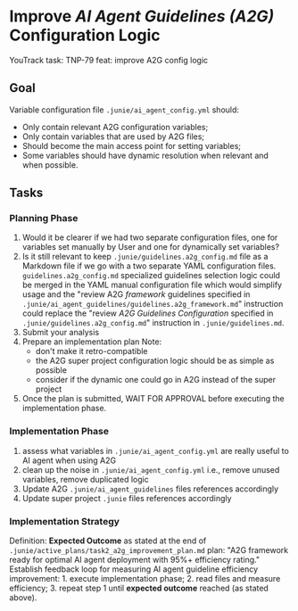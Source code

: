 # Improve _AI Agent Guidelines (A2G)_ Configuration Logic

YouTrack task: TNP-79 feat: improve A2G config logic

## Goal

Variable configuration file `.junie/ai_agent_config.yml` should:
- Only contain relevant A2G configuration variables;
- Only contain variables that are used by A2G files;
- Should become the main access point for setting variables;
- Some variables should have dynamic resolution when relevant and when possible. 

## Tasks

### Planning Phase
1. Would it be clearer if we had two separate configuration files, one for variables set manually by User and one for dynamically set variables? 
2. Is it still relevant to keep `.junie/guidelines.a2g_config.md` file as a Markdown file if we go with a two separate YAML configuration files. `guidelines.a2g_config.md` specialized guidelines selection logic could be merged in the YAML manual configuration file which would simplify usage and the "review A2G _framework_ guidelines specified in `.junie/ai_agent_guidelines/guidelines.a2g_framework.md`" instruction could replace the "review _A2G Guidelines Configuration_ specified in `.junie/guidelines.a2g_config.md`" instruction in `.junie/guidelines.md`.
3. Submit your analysis
4. Prepare an implementation plan
   Note: 
   - don't make it retro-compatible
   - the A2G super project configuration logic should be as simple as possible
   - consider if the dynamic one could go in A2G instead of the super project
5. Once the plan is submitted, WAIT FOR APPROVAL before executing the implementation phase. 

### Implementation Phase
1. assess what variables in `.junie/ai_agent_config.yml` are really useful to AI agent when using A2G
2. clean up the noise in `.junie/ai_agent_config.yml` i.e., remove unused variables, remove duplicated logic 
3. Update A2G `.junie/ai_agent_guidelines` files references accordingly
4. Update super project `.junie` files references accordingly

### Implementation Strategy
Definition: **Expected Outcome** as stated at the end of `.junie/active_plans/task2_a2g_improvement_plan.md` plan:  "A2G framework ready for optimal AI agent deployment with 95%+ efficiency rating."
Establish feedback loop for measuring AI agent guideline efficiency improvement: 
    1. execute implementation phase;
    2. read files and measure efficiency;
    3. repeat step 1 until **expected outcome** reached (as stated above). 
 
